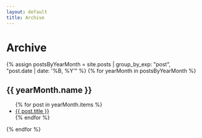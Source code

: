 ```yaml
---
layout: default
title: Archive
---
```


# Archive

{% assign postsByYearMonth = site.posts | group_by_exp: "post", "post.date | date: '%B, %Y'" %}
{% for yearMonth in postsByYearMonth %}
  <h2>{{ yearMonth.name }}</h2>
  <ul>
    {% for post in yearMonth.items %}
      <li><a href="{{ post.url }}">{{ post.title }}</a></li>
    {% endfor %}
  </ul>
{% endfor %}
